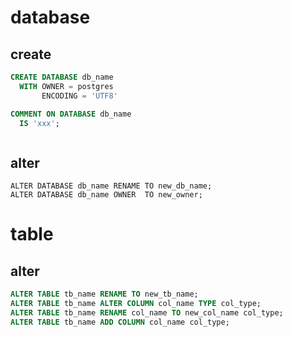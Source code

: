 # database

## create
```sql
CREATE DATABASE db_name
  WITH OWNER = postgres
       ENCODING = 'UTF8'

COMMENT ON DATABASE db_name
  IS 'xxx';
```
```sql
```

## alter
```
ALTER DATABASE db_name RENAME TO new_db_name;
ALTER DATABASE db_name OWNER  TO new_owner;
```

# table

## alter
```sql
ALTER TABLE tb_name RENAME TO new_tb_name;
ALTER TABLE tb_name ALTER COLUMN col_name TYPE col_type;
ALTER TABLE tb_name RENAME col_name TO new_col_name col_type;
ALTER TABLE tb_name ADD COLUMN col_name col_type;
```
